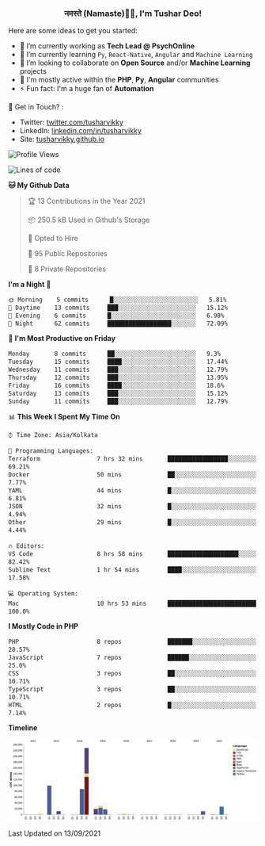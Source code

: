<h3 align="center">नमस्ते (Namaste)🙏🏻, I'm Tushar Deo!</h3>

Here are some ideas to get you started:

- 🔭 I’m currently working as **Tech Lead @ PsychOnline**
- 🌱 I’m currently learning `Py`, `React-Native`, `Angular` and `Machine Learning`
- 👯 I’m looking to collaborate on **Open Source** and/or **Machine Learning** projects
- 💬 I'm mostly active within the **PHP**, **Py**, **Angular** communities
- ⚡ Fun fact: I'm a huge fan of **Automation**

📣 Get in Touch? :
- Twitter: [twitter.com/tusharvikky](https://twitter.com/tusharvikky)
- LinkedIn: [linkedin.com/in/tusharvikky](https://www.linkedin.com/in/tusharvikky/)
- Site: [tusharvikky.github.io](https://tusharvikky.github.io/)

<!--START_SECTION:waka-->
![Profile Views](http://img.shields.io/badge/Profile%20Views-0-blue)

![Lines of code](https://img.shields.io/badge/From%20Hello%20World%20I%27ve%20Written-540087%20lines%20of%20code-blue)

**🐱 My Github Data** 

> 🏆 13 Contributions in the Year 2021
 > 
> 📦 250.5 kB Used in Github's Storage 
 > 
> 💼 Opted to Hire
 > 
> 📜 95 Public Repositories 
 > 
> 🔑 8 Private Repositories  
 > 
**I'm a Night 🦉** 

```text
🌞 Morning    5 commits      █░░░░░░░░░░░░░░░░░░░░░░░░   5.81% 
🌆 Daytime    13 commits     ███░░░░░░░░░░░░░░░░░░░░░░   15.12% 
🌃 Evening    6 commits      █░░░░░░░░░░░░░░░░░░░░░░░░   6.98% 
🌙 Night      62 commits     ██████████████████░░░░░░░   72.09%

```
📅 **I'm Most Productive on Friday** 

```text
Monday       8 commits      ██░░░░░░░░░░░░░░░░░░░░░░░   9.3% 
Tuesday      15 commits     ████░░░░░░░░░░░░░░░░░░░░░   17.44% 
Wednesday    11 commits     ███░░░░░░░░░░░░░░░░░░░░░░   12.79% 
Thursday     12 commits     ███░░░░░░░░░░░░░░░░░░░░░░   13.95% 
Friday       16 commits     ████░░░░░░░░░░░░░░░░░░░░░   18.6% 
Saturday     13 commits     ███░░░░░░░░░░░░░░░░░░░░░░   15.12% 
Sunday       11 commits     ███░░░░░░░░░░░░░░░░░░░░░░   12.79%

```


📊 **This Week I Spent My Time On** 

```text
⌚︎ Time Zone: Asia/Kolkata

💬 Programming Languages: 
Terraform                7 hrs 32 mins       █████████████████░░░░░░░░   69.21% 
Docker                   50 mins             ██░░░░░░░░░░░░░░░░░░░░░░░   7.77% 
YAML                     44 mins             █░░░░░░░░░░░░░░░░░░░░░░░░   6.81% 
JSON                     32 mins             █░░░░░░░░░░░░░░░░░░░░░░░░   4.94% 
Other                    29 mins             █░░░░░░░░░░░░░░░░░░░░░░░░   4.44%

🔥 Editors: 
VS Code                  8 hrs 58 mins       ████████████████████░░░░░   82.42% 
Sublime Text             1 hr 54 mins        ████░░░░░░░░░░░░░░░░░░░░░   17.58%

💻 Operating System: 
Mac                      10 hrs 53 mins      █████████████████████████   100.0%

```

**I Mostly Code in PHP** 

```text
PHP                      8 repos             ███████░░░░░░░░░░░░░░░░░░   28.57% 
JavaScript               7 repos             ██████░░░░░░░░░░░░░░░░░░░   25.0% 
CSS                      3 repos             ██░░░░░░░░░░░░░░░░░░░░░░░   10.71% 
TypeScript               3 repos             ██░░░░░░░░░░░░░░░░░░░░░░░   10.71% 
HTML                     2 repos             █░░░░░░░░░░░░░░░░░░░░░░░░   7.14%

```


**Timeline**

![Chart not found](https://raw.githubusercontent.com/tusharvikky/tusharvikky/master/charts/bar_graph.png) 


 Last Updated on 13/09/2021
<!--END_SECTION:waka-->


